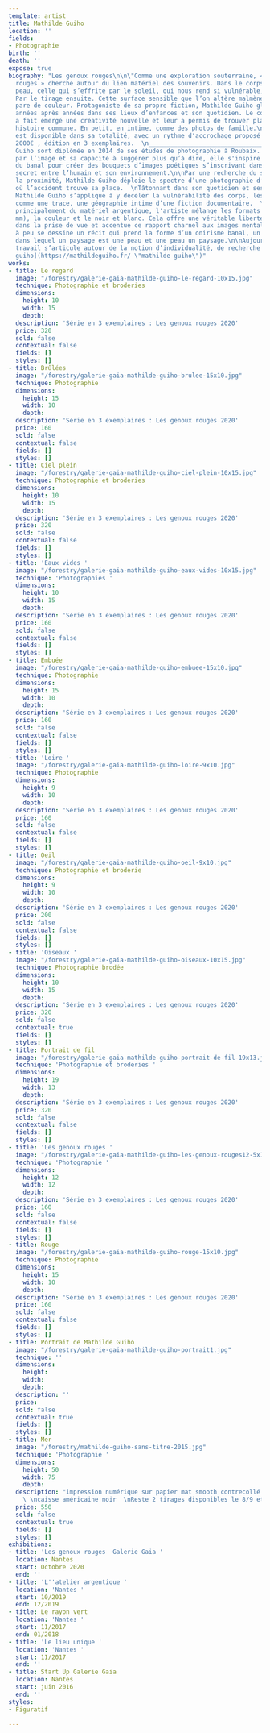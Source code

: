 ```yaml
---
template: artist
title: Mathilde Guiho
location: ''
fields:
- Photographie
birth: ''
death: ''
expose: true
biography: "Les genoux rouges\n\n\"Comme une exploration souterraine, « Les genoux
  rouges » cherche autour du lien matériel des souvenirs. Dans le corps d’abord. La
  peau, celle qui s’effrite par le soleil, qui nous rend si vulnérable, si fragile.
  Par le tirage ensuite. Cette surface sensible que l’on altère malmène, gratte, brode,
  pare de couleur. Protagoniste de sa propre fiction, Mathilde Guiho glane ses images
  années après années dans ses lieux d’enfances et son quotidien. Le confinement en
  a fait émergé une créativité nouvelle et leur a permis de trouver place dans une
  histoire commune. En petit, en intime, comme des photos de famille.\n\nLa série
  est disponible dans sa totalité, avec un rythme d'accrochage proposé par l'artiste,
  2000€ , édition en 3 exemplaires.  \n________________________________________________________________________\n\nMathilde
  Guiho sort diplômée en 2014 de ses études de photographie à Roubaix.  \nAttirée
  par l’image et sa capacité à suggérer plus qu’à dire, elle s'inspire du quotidien,
  du banal pour créer des bouquets d’images poétiques s’inscrivant dans un rapport
  secret entre l’humain et son environnement.\n\nPar une recherche du sensible dans
  la proximité, Mathilde Guiho déploie le spectre d’une photographie d’apparence vernaculaire
  où l’accident trouve sa place.  \nTâtonnant dans son quotidien et ses souvenirs,
  Mathilde Guiho s’applique à y déceler la vulnérabilité des corps, les mystères intérieurs
  comme une trace, une géographie intime d’une fiction documentaire.  \nUtilisant
  principalement du matériel argentique, l'artiste mélange les formats (carré et 135
  mm), la couleur et le noir et blanc. Cela offre une véritable liberté et spontanéité
  dans la prise de vue et accentue ce rapport charnel aux images mentales.\n\nPeu
  à peu se dessine un récit qui prend la forme d’un onirisme banal, un réalisme magique
  dans lequel un paysage est une peau et une peau un paysage.\n\nAujourd’hui, son
  travail s’articule autour de la notion d’individualité, de recherche autour du souvenirs.\n\n[mathilde
  guiho](https://mathildeguiho.fr/ \"mathilde guiho\")"
works:
- title: Le regard
  image: "/forestry/galerie-gaia-mathilde-guiho-le-regard-10x15.jpg"
  technique: Photographie et broderies
  dimensions:
    height: 10
    width: 15
    depth: 
  description: 'Série en 3 exemplaires : Les genoux rouges 2020'
  price: 320
  sold: false
  contextual: false
  fields: []
  styles: []
- title: Brûlées
  image: "/forestry/galerie-gaia-mathilde-guiho-brulee-15x10.jpg"
  technique: Photographie
  dimensions:
    height: 15
    width: 10
    depth: 
  description: 'Série en 3 exemplaires : Les genoux rouges 2020'
  price: 160
  sold: false
  contextual: false
  fields: []
  styles: []
- title: Ciel plein
  image: "/forestry/galerie-gaia-mathilde-guiho-ciel-plein-10x15.jpg"
  technique: Photographie et broderies
  dimensions:
    height: 10
    width: 15
    depth: 
  description: 'Série en 3 exemplaires : Les genoux rouges 2020'
  price: 320
  sold: false
  contextual: false
  fields: []
  styles: []
- title: 'Eaux vides '
  image: "/forestry/galerie-gaia-mathilde-guiho-eaux-vides-10x15.jpg"
  technique: 'Photographies '
  dimensions:
    height: 10
    width: 15
    depth: 
  description: 'Série en 3 exemplaires : Les genoux rouges 2020'
  price: 160
  sold: false
  contextual: false
  fields: []
  styles: []
- title: Embuée
  image: "/forestry/galerie-gaia-mathilde-guiho-embuee-15x10.jpg"
  technique: Photographie
  dimensions:
    height: 15
    width: 10
    depth: 
  description: 'Série en 3 exemplaires : Les genoux rouges 2020'
  price: 160
  sold: false
  contextual: false
  fields: []
  styles: []
- title: 'Loire '
  image: "/forestry/galerie-gaia-mathilde-guiho-loire-9x10.jpg"
  technique: Photographie
  dimensions:
    height: 9
    width: 10
    depth: 
  description: 'Série en 3 exemplaires : Les genoux rouges 2020'
  price: 160
  sold: false
  contextual: false
  fields: []
  styles: []
- title: Oeil
  image: "/forestry/galerie-gaia-mathilde-guiho-oeil-9x10.jpg"
  technique: Photographie et broderie
  dimensions:
    height: 9
    width: 10
    depth: 
  description: 'Série en 3 exemplaires : Les genoux rouges 2020'
  price: 200
  sold: false
  contextual: false
  fields: []
  styles: []
- title: 'Oiseaux '
  image: "/forestry/galerie-gaia-mathilde-guiho-oiseaux-10x15.jpg"
  technique: Photographie brodée
  dimensions:
    height: 10
    width: 15
    depth: 
  description: 'Série en 3 exemplaires : Les genoux rouges 2020'
  price: 320
  sold: false
  contextual: true
  fields: []
  styles: []
- title: Portrait de fil
  image: "/forestry/galerie-gaia-mathilde-guiho-portrait-de-fil-19x13.jpg"
  technique: 'Photographie et broderies '
  dimensions:
    height: 19
    width: 13
    depth: 
  description: 'Série en 3 exemplaires : Les genoux rouges 2020'
  price: 320
  sold: false
  contextual: false
  fields: []
  styles: []
- title: 'Les genoux rouges '
  image: "/forestry/galerie-gaia-mathilde-guiho-les-genoux-rouges12-5x12-5.jpg"
  technique: 'Photographie '
  dimensions:
    height: 12
    width: 12
    depth: 
  description: 'Série en 3 exemplaires : Les genoux rouges 2020'
  price: 160
  sold: false
  contextual: false
  fields: []
  styles: []
- title: Rouge
  image: "/forestry/galerie-gaia-mathilde-guiho-rouge-15x10.jpg"
  technique: Photographie
  dimensions:
    height: 15
    width: 10
    depth: 
  description: 'Série en 3 exemplaires : Les genoux rouges 2020'
  price: 160
  sold: false
  contextual: false
  fields: []
  styles: []
- title: Portrait de Mathilde Guiho
  image: "/forestry/galerie-gaia-mathilde-guiho-portrait1.jpg"
  technique: ''
  dimensions:
    height: 
    width: 
    depth: 
  description: ''
  price: 
  sold: false
  contextual: true
  fields: []
  styles: []
- title: Mer
  image: "/forestry/mathilde-guiho-sans-titre-2015.jpg"
  technique: 'Photographie '
  dimensions:
    height: 50
    width: 75
    depth: 
  description: "impression numérique sur papier mat smooth contrecollé sur dibond
    \ \ncaisse américaine noir  \nReste 2 tirages disponibles le 8/9 et 9/9"
  price: 550
  sold: false
  contextual: true
  fields: []
  styles: []
exhibitions:
- title: 'Les genoux rouges  Galerie Gaia '
  location: Nantes
  start: Octobre 2020
  end: ''
- title: 'L''atelier argentique '
  location: 'Nantes '
  start: 10/2019
  end: 12/2019
- title: Le rayon vert
  location: 'Nantes '
  start: 11/2017
  end: 01/2018
- title: 'Le lieu unique '
  location: 'Nantes '
  start: 11/2017
  end: ''
- title: Start Up Galerie Gaia
  location: Nantes
  start: juin 2016
  end: ''
styles:
- Figuratif

---
```

